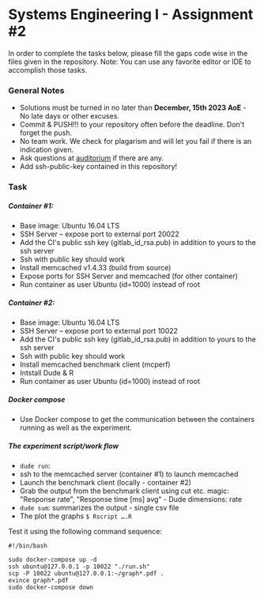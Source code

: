 # Systems Engineering I - Assignment #2 #

In order to complete the tasks below, please fill the gaps code wise in the files given in the repository. Note: You can use any favorite editor or IDE to accomplish those tasks.


### General Notes ###

* Solutions must be turned in no later than **December, 15th 2023 AoE** - No late days or other excuses.
* Commit & PUSH!!! to your repository often before the deadline. Don't forget the push.
* No team work. We check for plagarism and will let you fail if there is an indication given.
* Ask questions at [auditorium](https://auditorium.inf.tu-dresden.de) if there are any.
* Add ssh-public-key contained in this repository!

### Task ###

##### Container #1: #####

* Base image: Ubuntu 16.04 LTS
* SSH Server – expose port to external port 20022
* Add the CI's public ssh key (gitlab_id_rsa.pub) in addition to yours to the ssh server
* Ssh with public key should work
* Install memcached v1.4.33 (build from source)
* Expose ports for SSH Server and memcached (for other container)
* Run container as user Ubuntu (id=1000) instead of root

##### Container #2: #####
* Base image: Ubuntu 16.04 LTS
* SSH Server – expose port to external port 10022
* Add the CI's public ssh key (gitlab_id_rsa.pub) in addition to yours to the ssh server
* Ssh with public key should work
* Install memcached benchmark client (mcperf)
* Intstall Dude & R
* Run container as user Ubuntu (id=1000) instead of root


##### Docker compose #####
* Use Docker compose to get the communication between the containers running as well as the experiment.

##### The experiment script/work flow #####
* ```dude run```:
* ssh to the memcached server (container #1) to launch memcached
* Launch the benchmark client (locally - container #2)
* Grab the output from the benchmark client using cut etc. magic: "Response rate", "Response time [ms] avg" - Dude dimensions: rate 
* ```dude sum```: summarizes the output - single csv file
* The plot the graphs ```$ Rscript ….R```

Test it using the following command sequence:
```
#!/bin/bash

sudo docker-compose up -d
ssh ubuntu@127.0.0.1 -p 10022 "./run.sh"
scp -P 10022 ubuntu@127.0.0.1:~/graph*.pdf .
evince graph*.pdf
sudo docker-compose down
```
